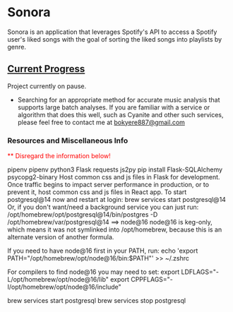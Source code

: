 # Sonora
Sonora is an application that leverages Spotify's API to access a Spotify user's liked songs with the goal of sorting the liked songs into playlists by genre.

## <u>Current Progress</u>
Project currently on pause.
* Searching for an appropriate method for accurate music analysis that supports large batch analyses. If you are familiar with a service or algorithm that does this well, such as Cyanite and other such services, please feel free to contact me at bokyere887@gmail.com


### Resources and Miscellaneous Info
<span style="color: red;">** Disregard the information below!</span>

pipenv
pipenv
python3
Flask
requests
js2py
pip install Flask-SQLAlchemy psycopg2-binary
Host common css and js files in Flask for development. Once traffic begins to impact server performance in production, or to prevent it, host common css and js files in React app.
To start postgresql@14 now and restart at login:
  brew services start postgresql@14
Or, if you don't want/need a background service you can just run:
  /opt/homebrew/opt/postgresql@14/bin/postgres -D /opt/homebrew/var/postgresql@14
==> node@16
node@16 is keg-only, which means it was not symlinked into /opt/homebrew,
because this is an alternate version of another formula.

If you need to have node@16 first in your PATH, run:
  echo 'export PATH="/opt/homebrew/opt/node@16/bin:$PATH"' >> ~/.zshrc

For compilers to find node@16 you may need to set:
  export LDFLAGS="-L/opt/homebrew/opt/node@16/lib"
  export CPPFLAGS="-I/opt/homebrew/opt/node@16/include"

brew services start postgresql
brew services stop postgresql
